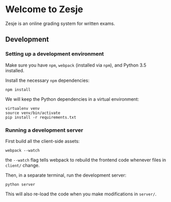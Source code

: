 # Welcome to Zesje

Zesje is an online grading system for written exams.

## Development

### Setting up a development environment
Make sure you have `npm`, `webpack` (installed via `npm`), and Python 3.5 installed.

Install the necessary `npm` dependencies:

    npm install

We will keep the Python dependencies in a virtual environment:

    virtualenv venv
    source venv/bin/activate
    pip install -r requirements.txt
    
### Running a development server
First build all the client-side assets:

    webpack --watch
    
the `--watch` flag tells webpack to rebuild the frontend code
whenever files in `client/` change.

Then, in a separate terminal, run the development server:
 
    python server

This will also re-load the code when you make modifications in `server/`.

